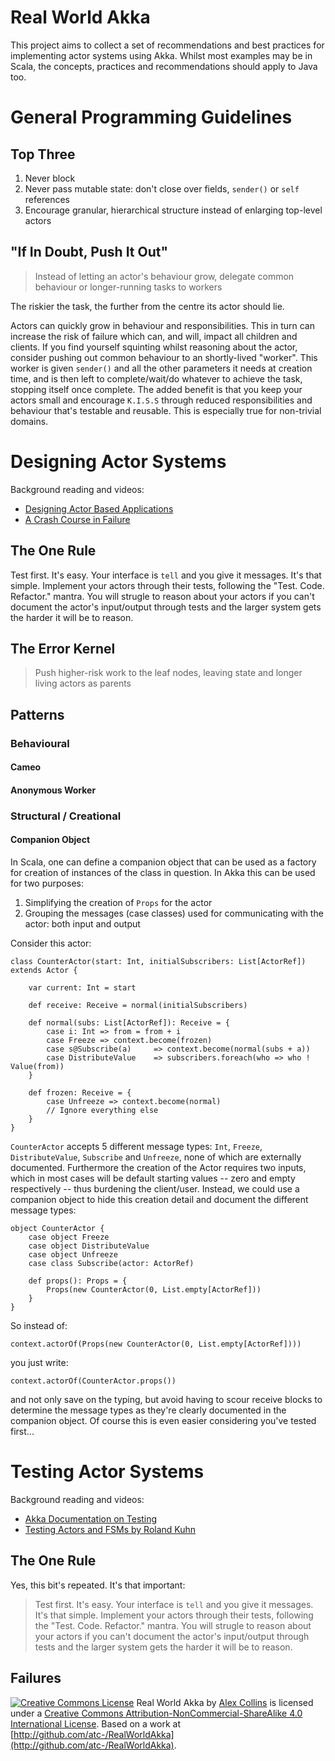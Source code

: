# Real World Akka

This project aims to collect a set of recommendations and best practices for implementing actor systems using Akka.
Whilst most examples may be in Scala, the concepts, practices and recommendations should apply to Java too.

# General Programming Guidelines

## Top Three

 1. Never block
 2. Never pass mutable state: don't close over fields, `sender()` or `self` references
 3. Encourage granular, hierarchical structure instead of enlarging top-level actors

## "If In Doubt, Push It Out"

> Instead of letting an actor's behaviour grow, delegate common behaviour or longer-running tasks to workers

The riskier the task, the further from the centre its actor should lie.

Actors can quickly grow in behaviour and responsibilities. This in turn can increase the risk of failure which can, and will, impact all children and clients. 
If you find yourself squinting whilst reasoning about the actor, consider pushing out common behaviour to an shortly-lived "worker". This worker is given `sender()` 
and all the other parameters it needs at creation time, and is then left to complete/wait/do whatever to achieve the task, stopping itself once complete. The added benefit
is that you keep your actors small and encourage `K.I.S.S` through reduced responsibilities and behaviour that's testable and reusable. This is especially true for non-trivial domains.

# Designing Actor Systems

Background reading and videos:

 * [Designing Actor Based Applications](http://www.nljug.org/jfall/session/akka-in-practice-designing-actor-based-application/34/)
 * [A Crash Course in Failure](http://web.archive.org/web/20090430014122/http://nplus1.org/articles/a-crash-course-in-failure/)


## The One Rule

Test first. It's easy. Your interface is `tell` and you give it messages. It's that simple. Implement your actors
through their tests, following the "Test. Code. Refactor." mantra. You will strugle to reason about your actors if you can't
document the actor's input/output through tests and the larger system gets the harder it will be to reason.

## The Error Kernel

> Push higher-risk work to the leaf nodes, leaving state and longer living actors as parents


## Patterns

### Behavioural

#### Cameo 

#### Anonymous Worker

### Structural / Creational

#### Companion Object

In Scala, one can define a companion object that can be used as a factory for creation of instances of the class in
question. In Akka this can be used for two purposes:

 1. Simplifying the creation of `Props` for the actor
 2.  Grouping the messages (case classes) used for communicating with the actor: both input and output

Consider this actor:

	class CounterActor(start: Int, initialSubscribers: List[ActorRef]) extends Actor {

		var current: Int = start

		def receive: Receive = normal(initialSubscribers)

		def normal(subs: List[ActorRef]): Receive = {
			case i: Int => from = from + i 
			case Freeze => context.become(frozen)
			case s@Subscribe(a)		=> context.become(normal(subs + a))
			case DistributeValue 	=> subscribers.foreach(who => who ! Value(from))
		}

		def frozen: Receive = {
			case Unfreeze => context.become(normal)
			// Ignore everything else
		}
	}

`CounterActor` accepts 5 different message types: `Int`, `Freeze`, `DistributeValue`, `Subscribe` and `Unfreeze`, none of which are
externally documented. Furthermore the creation of the Actor requires two inputs, which in most cases will be default
starting values -- zero and empty respectively -- thus burdening the client/user. Instead, we could use a
companion object to hide this creation detail and document the different message types:

	object CounterActor {
		case object Freeze
		case object DistributeValue
		case object Unfreeze
		case class Subscribe(actor: ActorRef)

		def props(): Props = {
			Props(new CounterActor(0, List.empty[ActorRef]))
		}
	}

So instead of:

	context.actorOf(Props(new CounterActor(0, List.empty[ActorRef])))

you just write:

	context.actorOf(CounterActor.props())
	
and not only save on the typing, but avoid having to scour receive blocks to determine the message types as they're
clearly documented in the companion object. Of course this is even easier considering you've tested first...

# Testing Actor Systems

Background reading and videos:

 * [Akka Documentation on Testing](http://doc.akka.io/docs/akka/snapshot/scala/testing.html)
 * [Testing Actors and FSMs by Roland Kuhn](https://skillsmatter.com/skillscasts/3235-actors-fsm-akka)

## The One Rule

Yes, this bit's repeated. It's that important: 

> Test first. It's easy. Your interface is `tell` and you give it messages. It's that simple. Implement your actors
> through their tests, following the "Test. Code. Refactor." mantra. You will strugle to reason about your actors if you can't
> document the actor's input/output through tests and the larger system gets the harder it will be to reason.

## Failures

[![Creative Commons License](https://i.creativecommons.org/l/by-nc-sa/4.0/80x15.png)](http://creativecommons.org/licenses/by-nc-sa/4.0/)  <span xmlns:dct="http://purl.org/dc/terms/" href="http://purl.org/dc/dcmitype/Text" property="dct:title" rel="dct:type">Real World Akka</span> by [Alex Collins](http://github.com/atc-/RealWorldAkka) is licensed under a [Creative Commons Attribution-NonCommercial-ShareAlike 4.0 International License](http://creativecommons.org/licenses/by-nc-sa/4.0/). Based on a work at [http://github.com/atc-/RealWorldAkka](http://github.com/atc-/RealWorldAkka).
